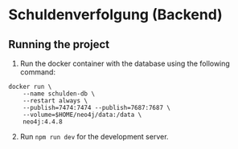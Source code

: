 # Schuldenverfolgung (Backend)

## Running the project

1. Run the docker container with the database using the following command:
```
docker run \
    --name schulden-db \
    --restart always \
    --publish=7474:7474 --publish=7687:7687 \
    --volume=$HOME/neo4j/data:/data \
    neo4j:4.4.8
```
2. Run `npm run dev` for the development server.
